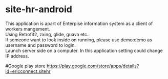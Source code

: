 # site-hr-android
This application is apart of Enterpise information system as a client of workers mangement.
<br/>Using Retrofit2, zxing, glide, guava etc..
<br/>If someone want to look inside on running, please use demo:demo as username and password to login.
<br/>Launch server side on a computer. In this application setting could change IP address.

#Google play store
https://play.google.com/store/apps/details?id=ericconnect.sitehr
